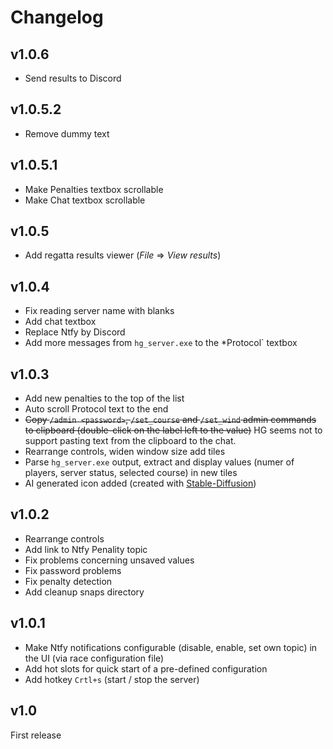 ﻿# Changelog

## v1.0.6

- Send results to Discord


## v1.0.5.2

- Remove dummy text

## v1.0.5.1

- Make Penalties textbox scrollable
- Make Chat textbox scrollable

## v1.0.5

- Add regatta results viewer (*File* => *View results*)

## v1.0.4

- Fix reading server name with blanks
- Add chat textbox
- Replace Ntfy by Discord
- Add more messages from `hg_server.exe` to the *Protocol` textbox

## v1.0.3
- Add new penalties to the top of the list
- Auto scroll Protocol text to the end
- ~~Copy `/admin <password>`, `/set_course` and `/set_wind` admin commands to clipboard (double-click on the label left to the value)~~ HG seems not to support pasting text from the clipboard to the chat.
- Rearrange controls, widen window size add tiles
- Parse `hg_server.exe` output, extract and display values (numer of players, server status, selected course) in new tiles
- AI generated icon added (created with [Stable-Diffusion](https://github.com/AUTOMATIC1111/stable-diffusion-webui))


## v1.0.2
- Rearrange controls
- Add link to Ntfy Penality topic
- Fix problems concerning unsaved values
- Fix password problems
- Fix penalty detection
- Add cleanup snaps directory


## v1.0.1

- Make Ntfy notifications configurable (disable, enable, set own topic) in the UI (via race configuration file)
- Add hot slots for quick start of a pre-defined configuration
- Add hotkey `Crtl+s` (start / stop the server)

## v1.0

First release